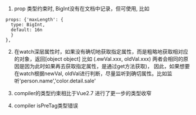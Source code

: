 1. prop 类型约束时, BigInt没有在文档中记录，但可使用, 比如
```
props: {'maxLength': {
  type: BigInt,
  default: 16n
  }
}, 
```

2. 在watch深层属性时，如果没有确切地获取指定属性，而是粗略地获取相对应的对象，返回[object object]
比如 (.ewVal.xxx, oldVal.xxx) 两者会相同的原因是因为此时如果再去获取指定属性，是通过get方法获取)，
因此，如果想要在watch根据newVal, oldVal进行判断，尽量监听到确切属性。比如监听'person.name','color.detail.sale'

3. compiler的类型约束相比于Vue2.7 进行了更一步的类型收窄

4. compiler isPreTag类型错误

